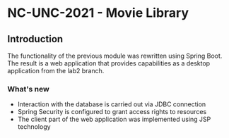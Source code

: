 # NC-UNC-2021 - Movie Library

## Introduction
The functionality of the previous module was rewritten using Spring Boot. The result is a web application that provides capabilities as a desktop application from the lab2 branch.  
### What's new
- Interaction with the database is carried out via JDBC connection
- Spring Security is configured to grant access rights to resources
- The client part of the web application was implemented using JSP technology